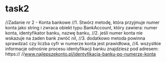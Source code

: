 # task2

//Zadanie nr 2 - Konta bankowe
//1. Stwórz metodę, która przyjmuje numer konta jako string i zwraca obiekt typu BankAccount, który zawiera: numer konta, identyfikator banku, nazwę banku,
//2. jeśli numer konta nie wskazuje na żaden bank zwróć nil,
//3. dodatkowo metoda powinna sprawdzać czy liczba cyfr w numerze konta jest prawidłowa,
//4. wszystkie informacje odnośnie procesu identyfikacji banku znajdziesz pod adresem: https://
//www.najlepszekonto.pl/identyfikacja-banku-po-numerze-konta
